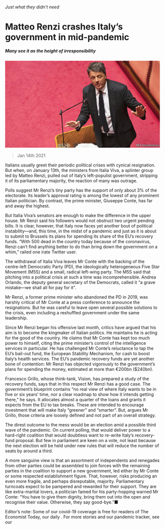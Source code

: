 ###### Just what they didn’t need

# Matteo Renzi crashes Italy’s government in mid-pandemic 

##### Many see it as the height of irresponsibility 

![image](images/20210116_eup003.jpg) 

> Jan 14th 2021 


Italians usually greet their periodic political crises with cynical resignation. But when, on January 13th, the ministers from Italia Viva, a splinter group led by Matteo Renzi, pulled out of Italy’s left-populist government, stripping it of its parliamentary majority, the reaction of many was outrage.


Polls suggest Mr Renzi’s tiny party has the support of only about 3% of the electorate. Its leader’s approval rating is among the lowest of any prominent Italian politician. By contrast, the prime minister, Giuseppe Conte, has far and away the highest.



But Italia Viva’s senators are enough to make the difference in the upper house. Mr Renzi said his followers would not obstruct two urgent pending bills. It is clear, however, that Italy now faces yet another bout of political instability—and, this time, in the midst of a pandemic and just as it is about to submit to Brussels its plans for spending its share of the EU’s recovery funds. “With 500 dead in the country today because of the coronavirus, Renzi can’t find anything better to do than bring down the government on a whim,” railed one irate Twitter user.


The withdrawal of Italia Viva leaves Mr Conte with the backing of the centre-left Democratic Party (PD), the ideologically heterogeneous Five Star Movement (M5S) and a small, radical left-wing party. The M5S said that pitching into a political crisis at such a time was incomprehensible. Andrea Orlando, the deputy general secretary of the Democrats, called it “a grave mistake—we shall all for pay for it”.


Mr Renzi, a former prime minister who abandoned the PD in 2019, was harshly critical of Mr Conte at a press conference to announce the resignations. But he was careful to leave open several possible solutions to the crisis, even including a reshuffled government under the same leadership.


Since Mr Renzi began his offensive last month, critics have argued that his aim is to become the kingmaker of Italian politics. He maintains he is acting for the good of the country. He claims that Mr Conte has kept too much power to himself, citing the prime minister’s control of the intelligence services in particular. He has challenged Mr Conte’s reluctance to tap the EU’s bail-out fund, the European Stability Mechanism, for cash to boost Italy’s health services. The EU’s pandemic recovery funds are yet another bone of contention: Mr Renzi has objected vigorously to the government’s plans for spending the money, estimated at more than €200bn ($240bn).


Francesco Grillo, whose think-tank, Vision, has prepared a study of the recovery funds, says that in this respect Mr Renzi has a good case. The government’s blueprint contains “no real view of where Italy wants to be in five or six years’ time, nor a clear roadmap to show how it intends getting there,” he says. It allocates almost a quarter of the loans and grants it expects from the EU to tax breaks. These are intended to encourage investment that will make Italy “greener” and “smarter”. But, argues Mr Grillo, those criteria are loosely defined and not part of an overall strategy.


The direst outcome to the mess would be an election amid a possible third wave of the pandemic. On current polling, that would deliver power to a hard-right coalition that would doubtless want to re-write Italy’s recovery-fund proposal. But few in parliament are keen on a vote, not least because the next election will be held under new rules that will reduce the number of seats by around a third.


A more sanguine view is that an assortment of independents and renegades from other parties could be assembled to join forces with the remaining parties in the coalition to support a new government, led either by Mr Conte or some respected establishment figure. That, however, risks producing an even more fragile, and perhaps disreputable, majority. Parliamentary turncoats expect to be pampered and rewarded for their support. They are like extra-marital lovers, a politician famed for his party-hopping warned Mr Conte: “You have to give them dignity, bring them out into the open and recognise their value. Otherwise, they say good-bye.”■


Editor’s note: Some of our covid-19 coverage is free for readers of The Economist Today, our daily . For more stories and our pandemic tracker, see our 

